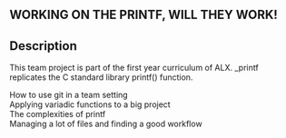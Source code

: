 **WORKING ON THE PRINTF, WILL THEY WORK!**
---

**Description**
---
This team project is part of the first year curriculum of ALX. _printf replicates the C standard library printf() function.<br>


How to use git in a team setting<br>
Applying variadic functions to a big project<br>
The complexities of printf<br>
Managing a lot of files and finding a good workflow<br>
